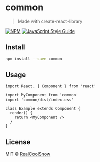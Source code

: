 # common

> Made with create-react-library

[![NPM](https://img.shields.io/npm/v/common.svg)](https://www.npmjs.com/package/common) [![JavaScript Style Guide](https://img.shields.io/badge/code_style-standard-brightgreen.svg)](https://standardjs.com)

## Install

```bash
npm install --save common
```

## Usage

```tsx
import React, { Component } from 'react'

import MyComponent from 'common'
import 'common/dist/index.css'

class Example extends Component {
  render() {
    return <MyComponent />
  }
}
```

## License

MIT © [RealCoolSnow](https://github.com/RealCoolSnow)
